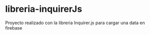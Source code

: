# libreria-inquirerJs
Proyecto realizado con la libreria Inquirer.js para cargar una data en firebase
